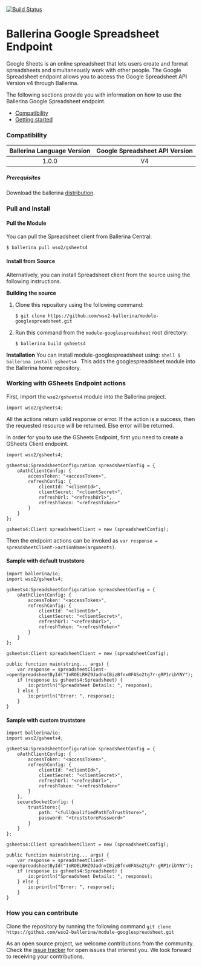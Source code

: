 [![Build Status](https://travis-ci.org/wso2-ballerina/module-googlespreadsheet.svg?branch=master)](https://travis-ci.org/wso2-ballerina/module-googlespreadsheet)

# Ballerina Google Spreadsheet Endpoint

Google Sheets is an online spreadsheet that lets users create and format
spreadsheets and simultaneously work with other people. The Google Spreadsheet endpoint allows you to access the Google Spreadsheet API Version v4 through Ballerina.

The following sections provide you with information on how to use the Ballerina Google Spreadsheet endpoint.
- [Compatibility](#compatibility)
- [Getting started](#getting-started)


### Compatibility

| Ballerina Language Version  | Google Spreadsheet API Version |
|:---------------------------:|:------------------------------:|
|  1.0.0                     |   V4                           |

##### Prerequisites
Download the ballerina [distribution](https://ballerinalang.org/downloads/).

### Pull and Install

#### Pull the Module
You can pull the Spreadsheet client from Ballerina Central:
```ballerina
$ ballerina pull wso2/gsheets4
```

#### Install from Source
Alternatively, you can install Spreadsheet client from the source using the following instructions.

**Building the source**
1. Clone this repository using the following command:
    ```shell
    $ git clone https://github.com/wso2-ballerina/module-googlespreadsheet.git
    ```

2. Run this command from the `module-googlespreadsheet` root directory:
    ```shell
    $ ballerina build gsheets4
    ```

**Installation**
You can install module-googlespreadsheet using:
    ```shell
    $ ballerina install gsheets4
    ```
This adds the googlespreadsheet module into the Ballerina home repository.

### Working with GSheets Endpoint actions

First, import the `wso2/gsheets4` module into the Ballerina project.

```ballerina
import wso2/gsheets4;
```

All the actions return valid response or error. If the action is a success, then the requested resource will
be returned. Else error will be returned.

In order for you to use the GSheets Endpoint, first you need to create a GSheets Client endpoint.

```ballerina
import wso2/gsheets4;

gsheets4:SpreadsheetConfiguration spreadsheetConfig = {
    oAuthClientConfig: {
        accessToken: "<accessToken>",
        refreshConfig: {
            clientId: "<clientId>",
            clientSecret: "<clientSecret>",
            refreshUrl: "<refreshUrl>",
            refreshToken: "<refreshToken>"
        }
    }
};

gsheets4:Client spreadsheetClient = new (spreadsheetConfig);
```

Then the endpoint actions can be invoked as `var response = spreadsheetClient->actionName(arguments)`.

#### Sample with default truststore
```ballerina
import ballerina/io;
import wso2/gsheets4;

gsheets4:SpreadsheetConfiguration spreadsheetConfig = {
    oAuthClientConfig: {
        accessToken: "<accessToken>",
        refreshConfig: {
            clientId: "<clientId>",
            clientSecret: "<clientSecret>",
            refreshUrl: "<refreshUrl>",
            refreshToken: "<refreshToken>"
        }
    }
};

gsheets4:Client spreadsheetClient = new (spreadsheetConfig);

public function main(string... args) {
    var response = spreadsheetClient->openSpreadsheetById("1nROELRHZ9JadnvIBizBfnx0FASo2tg7r-gRP1ribYNY");
    if (response is gsheets4:Spreadsheet) {
        io:println("Spreadsheet Details: ", response);
    } else {
        io:println("Error: ", response);
    }
}
```

#### Sample with custom truststore
```ballerina
import ballerina/io;
import wso2/gsheets4;

gsheets4:SpreadsheetConfiguration spreadsheetConfig = {
    oAuthClientConfig: {
        accessToken: "<accessToken>",
        refreshConfig: {
            clientId: "<clientId>",
            clientSecret: "<clientSecret>",
            refreshUrl: "<refreshUrl>",
            refreshToken: "<refreshToken>"
        }
    },
    secureSocketConfig: {
        trustStore:{
            path: "<fullQualifiedPathToTrustStore>",
            password: "<truststorePassword>"
        }
    }
};

gsheets4:Client spreadsheetClient = new (spreadsheetConfig);

public function main(string... args) {
    var response = spreadsheetClient->openSpreadsheetById("1nROELRHZ9JadnvIBizBfnx0FASo2tg7r-gRP1ribYNY");
    if (response is gsheets4:Spreadsheet) {
        io:println("Spreadsheet Details: ", response);
    } else {
        io:println("Error: ", response);
    }
}
```

### How you can contribute

Clone the repository by running the following command
`git clone https://github.com/wso2-ballerina/module-googlespreadsheet.git`

As an open source project, we welcome contributions from the community. Check the [issue tracker](https://github.com/wso2-ballerina/module-googlespreadsheet/issues) for open issues that interest you. We look forward to receiving your contributions.
